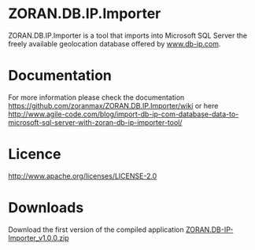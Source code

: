 ZORAN.DB.IP.Importer
====================

ZORAN.DB.IP.Importer is a tool that imports into Microsoft SQL Server the freely available geolocation
database offered by www.db-ip.com. 

Documentation 
====================

For more information please check the documentation https://github.com/zoranmax/ZORAN.DB.IP.Importer/wiki
or here http://www.agile-code.com/blog/import-db-ip-com-database-data-to-microsoft-sql-server-with-zoran-db-ip-importer-tool/

Licence 
====================
http://www.apache.org/licenses/LICENSE-2.0

Downloads
====================

Download the first version of the compiled application <a href="https://www.dropbox.com/s/hxnaahon73q318y/ZORAN.DB-IP-Importer_v1.0.0.zip">ZORAN.DB-IP-Importer_v1.0.0.zip</a>